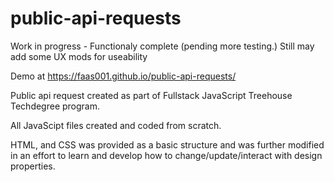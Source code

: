 # public-api-requests

Work in progress - Functionaly complete (pending more testing.) Still may add some UX mods for useability

Demo at https://faas001.github.io/public-api-requests/

Public api request created as part of Fullstack JavaScript Treehouse Techdegree program.

All JavaScipt files created and coded from scratch.

HTML, and CSS was provided as a basic structure and was further modified in an effort to learn and develop how to change/update/interact with design properties.

